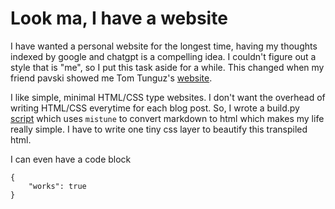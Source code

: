 # Look ma, I have a website

I have wanted a personal website for the longest time, having my thoughts indexed by google and chatgpt is a compelling idea. I couldn't figure out a style that is "me", so I put this task aside for a while. This changed when my friend pavski showed me Tom Tunguz's [website](tomtunguz.com).

I like simple, minimal HTML/CSS type websites. I don't want the overhead of writing HTML/CSS everytime for each blog post. So, I wrote a build.py [script](https://github.com/omkaark/omkaark.github.io/blob/main/src/build.py) which uses `mistune` to convert markdown to html which makes my life really simple. I have to write one tiny css layer to beautify this transpiled html.

I can even have a code block

```
{
    "works": true
}
```